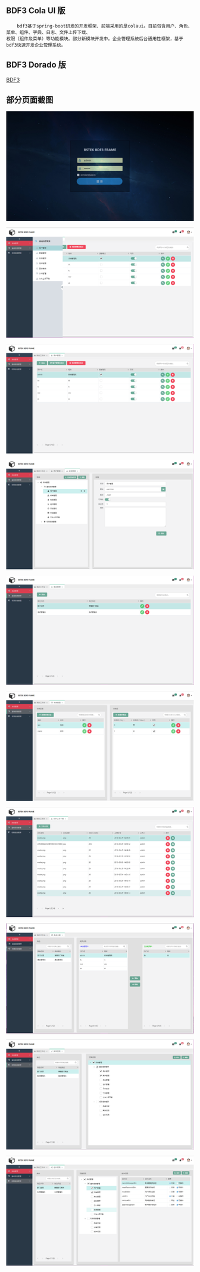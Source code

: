 BDF3 Cola UI 版
----------
        bdf3基于spring-boot研发的开发框架、前端采用的是colaui。目前包含用户、角色、菜单、组件、字典、日志、文件上传下载、
    权限（组件及菜单）等功能模块。部分新模块开发中。企业管理系统后台通用性框架，基于bdf3快速开发企业管理系统。
    
BDF3 Dorado 版
------------
[BDF3](https://github.com/muxiangqiu/bdf3)

部分页面截图
-------------

![](https://github.com/yxlbstek/bdf3-colaui/raw/master/src/main/resources/static/resources/images/1.jpg)

![](https://github.com/yxlbstek/bdf3-colaui/raw/master/src/main/resources/static/resources/images/2.jpg)

![](https://github.com/yxlbstek/bdf3-colaui/raw/master/src/main/resources/static/resources/images/3.jpg)

![](https://github.com/yxlbstek/bdf3-colaui/raw/master/src/main/resources/static/resources/images/4.jpg)

![](https://github.com/yxlbstek/bdf3-colaui/raw/master/src/main/resources/static/resources/images/5.jpg)

![](https://github.com/yxlbstek/bdf3-colaui/raw/master/src/main/resources/static/resources/images/6.jpg)

![](https://github.com/yxlbstek/bdf3-colaui/raw/master/src/main/resources/static/resources/images/7.jpg)

![](https://github.com/yxlbstek/bdf3-colaui/raw/master/src/main/resources/static/resources/images/8.jpg)

![](https://github.com/yxlbstek/bdf3-colaui/raw/master/src/main/resources/static/resources/images/9.jpg)

![](https://github.com/yxlbstek/bdf3-colaui/raw/master/src/main/resources/static/resources/images/10.jpg)
